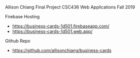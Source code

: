 Allison Chiang
Final Project
CSC436 Web Applications Fall 2019

Firebase Hosting
- https://business-cards-1d501.firebaseapp.com/
- https://business-cards-1d501.web.app/

Github Repo
- https://github.com/allisonchiang/business-cards
